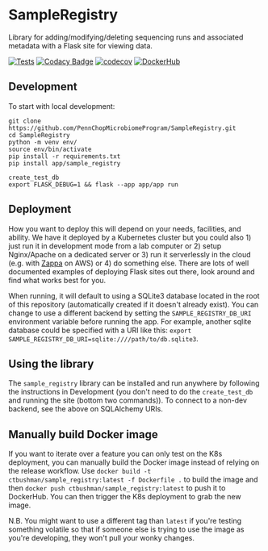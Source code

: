# SampleRegistry

Library for adding/modifying/deleting sequencing runs and associated metadata with a Flask site for viewing data.

[![Tests](https://github.com/PennChopMicrobiomeProgram/SampleRegistry/actions/workflows/pr.yml/badge.svg)](https://github.com/PennChopMicrobiomeProgram/SampleRegistry/actions/workflows/pr.yml)
[![Codacy Badge](https://app.codacy.com/project/badge/Grade/5086d0c90973460a82b72ac90dfe3199)](https://app.codacy.com/gh/PennChopMicrobiomeProgram/SampleRegistry/dashboard?utm_source=gh&utm_medium=referral&utm_content=&utm_campaign=Badge_grade)
[![codecov](https://codecov.io/gh/PennChopMicrobiomeProgram/SampleRegistry/graph/badge.svg?token=ONUY5PYY9W)](https://codecov.io/gh/PennChopMicrobiomeProgram/SampleRegistry)
[![DockerHub](https://img.shields.io/docker/pulls/ctbushman/sample_registry)](https://hub.docker.com/repository/docker/ctbushman/sample_registry/)

## Development

To start with local development:

```
git clone https://github.com/PennChopMicrobiomeProgram/SampleRegistry.git
cd SampleRegistry
python -m venv env/
source env/bin/activate
pip install -r requirements.txt
pip install app/sample_registry

create_test_db
export FLASK_DEBUG=1 && flask --app app/app run
```

## Deployment

How you want to deploy this will depend on your needs, facilities, and ability. We have it deployed by a Kubernetes cluster but you could also 1) just run it in development mode from a lab computer or 2) setup Nginx/Apache on a dedicated server or 3) run it serverlessly in the cloud (e.g. with [Zappa](https://github.com/zappa/Zappa) on AWS) or 4) do something else. There are lots of well documented examples of deploying Flask sites out there, look around and find what works best for you.

When running, it will default to using a SQLite3 database located in the root of this repository (automatically created if it doesn't already exist). You can change to use a different backend by setting the `SAMPLE_REGISTRY_DB_URI` environment variable before running the app. For example, another sqlite database could be specified with a URI like this: `export SAMPLE_REGISTRY_DB_URI=sqlite:////path/to/db.sqlite3`.

## Using the library

The `sample_registry` library can be installed and run anywhere by following the instructions in Development (you don't need to do the `create_test_db` and running the site (bottom two commands)). To connect to a non-dev backend, see the above on SQLAlchemy URIs.

## Manually build Docker image

If you want to iterate over a feature you can only test on the K8s deployment, you can manually build the Docker image instead of relying on the release workflow. Use `docker build -t ctbushman/sample_registry:latest -f Dockerfile .` to build the image and then `docker push ctbushman/sample_registry:latest` to push it to DockerHub. You can then trigger the K8s deployment to grab the new image.

N.B. You might want to use a different tag than `latest` if you're testing something volatile so that if someone else is trying to use the image as you're developing, they won't pull your wonky changes.